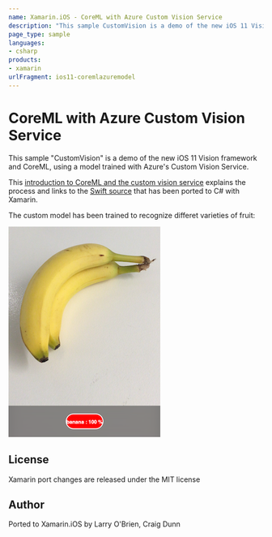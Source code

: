 ```yaml
---
name: Xamarin.iOS - CoreML with Azure Custom Vision Service
description: "This sample CustomVision is a demo of the new iOS 11 Vision framework and CoreML, using a model trained with Azure's Custom Vision Service #ios11"
page_type: sample
languages:
- csharp
products:
- xamarin
urlFragment: ios11-coremlazuremodel
---
```

# CoreML with Azure Custom Vision Service

This sample "CustomVision" is a demo of the new iOS 11 Vision framework and CoreML, using a model
trained with Azure's Custom Vision Service.

This [introduction to CoreML and the custom vision service](https://azure.microsoft.com/en-us/blog/custom-vision-service-introduces-classifier-export-starting-with-coreml-for-ios-11/)
explains the process and links to the [Swift source](https://github.com/Azure-Samples/cognitive-services-ios-customvision-sample)
that has been ported to C# with Xamarin.

The custom model has been trained to recognize differet varieties of fruit:

![Screenshot of fruit recognizer working](Screenshots/banana-sml.png)


## License

Xamarin port changes are released under the MIT license

## Author

Ported to Xamarin.iOS by Larry O'Brien, Craig Dunn
